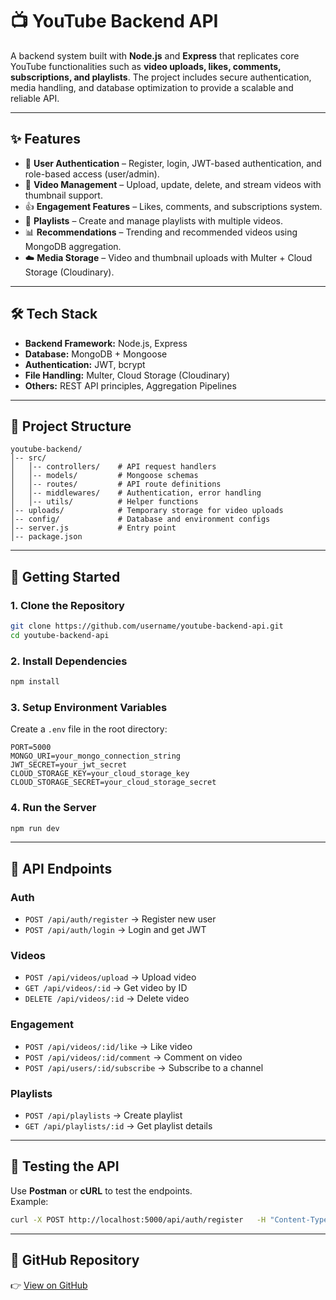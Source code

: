 # 📺 YouTube Backend API

A backend system built with **Node.js** and **Express** that replicates core YouTube functionalities such as **video uploads, likes, comments, subscriptions, and playlists**. The project includes secure authentication, media handling, and database optimization to provide a scalable and reliable API.

---

## ✨ Features
- 🔐 **User Authentication** – Register, login, JWT-based authentication, and role-based access (user/admin).
- 🎥 **Video Management** – Upload, update, delete, and stream videos with thumbnail support.
- 👍 **Engagement Features** – Likes, comments, and subscriptions system.
- 📂 **Playlists** – Create and manage playlists with multiple videos.
- 📊 **Recommendations** – Trending and recommended videos using MongoDB aggregation.
- ☁️ **Media Storage** – Video and thumbnail uploads with Multer + Cloud Storage (Cloudinary).

---

## 🛠️ Tech Stack
- **Backend Framework:** Node.js, Express  
- **Database:** MongoDB + Mongoose  
- **Authentication:** JWT, bcrypt  
- **File Handling:** Multer, Cloud Storage (Cloudinary)  
- **Others:** REST API principles, Aggregation Pipelines  

---

## 📂 Project Structure
```
youtube-backend/
│-- src/
│   │-- controllers/    # API request handlers
│   │-- models/         # Mongoose schemas
│   │-- routes/         # API route definitions
│   │-- middlewares/    # Authentication, error handling
│   │-- utils/          # Helper functions
│-- uploads/            # Temporary storage for video uploads
│-- config/             # Database and environment configs
│-- server.js           # Entry point
│-- package.json
```

---

## 🚀 Getting Started

### 1. Clone the Repository
```bash
git clone https://github.com/username/youtube-backend-api.git
cd youtube-backend-api
```

### 2. Install Dependencies
```bash
npm install
```

### 3. Setup Environment Variables
Create a `.env` file in the root directory:
```
PORT=5000
MONGO_URI=your_mongo_connection_string
JWT_SECRET=your_jwt_secret
CLOUD_STORAGE_KEY=your_cloud_storage_key
CLOUD_STORAGE_SECRET=your_cloud_storage_secret
```

### 4. Run the Server
```bash
npm run dev
```

---

## 📡 API Endpoints

### Auth
- `POST /api/auth/register` → Register new user
- `POST /api/auth/login` → Login and get JWT

### Videos
- `POST /api/videos/upload` → Upload video
- `GET /api/videos/:id` → Get video by ID
- `DELETE /api/videos/:id` → Delete video

### Engagement
- `POST /api/videos/:id/like` → Like video
- `POST /api/videos/:id/comment` → Comment on video
- `POST /api/users/:id/subscribe` → Subscribe to a channel

### Playlists
- `POST /api/playlists` → Create playlist
- `GET /api/playlists/:id` → Get playlist details

---

## 🧪 Testing the API
Use **Postman** or **cURL** to test the endpoints.  
Example:
```bash
curl -X POST http://localhost:5000/api/auth/register   -H "Content-Type: application/json"   -d '{"username":"testuser","email":"test@test.com","password":"123456"}'
```

---

## 🔗 GitHub Repository
👉 [View on GitHub](https://github.com/username/youtube-backend-api)

